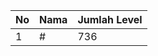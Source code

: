 | No | Nama            | Jumlah Level |
|----|-----------------|--------------|
| 1  | #    |    736        |
